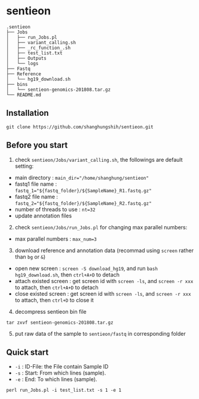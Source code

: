 # sentieon

    .sentieon
    ├── Jobs    
    │   ├── run_Jobs.pl
    │   ├── variant_calling.sh
    │   ├── _rc_function_.sh
    │   ├── test_list.txt
    │   ├── Outputs
    │   └── logs
    ├── Fastq                   
    ├── Reference
    │   └── hg19_download.sh
    ├── bins    
    │   └── sentieon-genomics-201808.tar.gz
    └── README.md

## Installation
``` shell
git clone https://github.com/shanghungshih/sentieon.git
```

## Before you start
1. check `sentieon/Jobs/variant_calling.sh`, the followings are default setting:
 - main directory : `main_dir="/home/shanghung/sentieon"`
 - fastq1 file name : `fastq_1="${fastq_folder}/${SampleName}_R1.fastq.gz"`
 - fastq2 file name : `fastq_2="${fastq_folder}/${SampleName}_R2.fastq.gz"`
 - number of threads to use : `nt=32`
 - update annotation files

2. check `sentieon/Jobs/run_Jobs.pl` for changing max parallel numbers:
 - max parallel numbers : `max_num=3`

3. download reference and annotation data (recommad using `screen` rather than `bg` or `&`)
 - open new screen : `screen -S download_hg19`, and run `bash hg19_download.sh`, then `ctrl+A+D` to detach
 - attach existed screen : get screen id with `screen -ls`, and `screen -r xxx` to attach, then `ctrl+A+D` to detach
 - close existed screen : get screen id with `screen -ls`, and `screen -r xxx` to attach, then `ctrl+D` to close it

4. decompress sentieon bin file
``` shell
tar zxvf sentieon-genomics-201808.tar.gz
```

5. put raw data of the sample to `sentieon/fastq` in corresponding folder 

## Quick start
* `-i` : ID-File: the File contain Sample ID
* `-s` : Start: From which lines (sample).
* `-e` : End: To which lines (sample).
``` shell
perl run_Jobs.pl -i test_list.txt -s 1 -e 1
```

